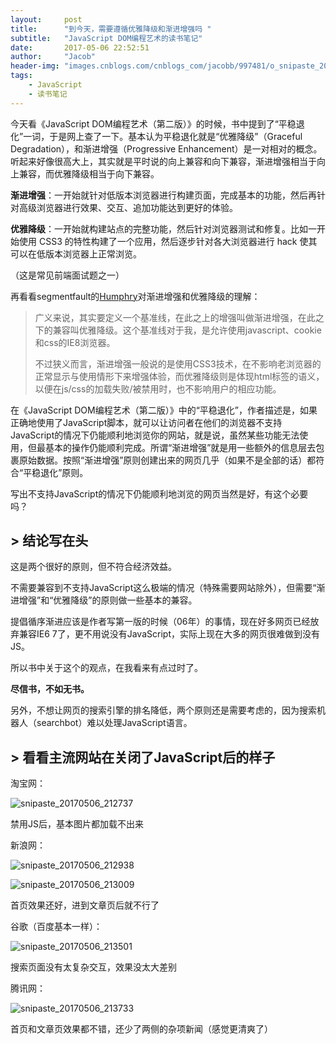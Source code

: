 ```yaml
---
layout:     post
title:      "到今天，需要遵循优雅降级和渐进增强吗 "
subtitle:   "JavaScript DOM编程艺术的读书笔记"
date:       2017-05-06 22:52:51
author:     "Jacob"
header-img: "images.cnblogs.com/cnblogs_com/jacobb/997481/o_snipaste_20170506_230715.png"
tags:
    - JavaScript
    - 读书笔记
---
```


今天看《JavaScript DOM编程艺术（第二版）》的时候，书中提到了“平稳退化”一词，于是网上查了一下。基本认为平稳退化就是“优雅降级”（Graceful Degradation），和渐进增强（Progressive Enhancement）是一对相对的概念。听起来好像很高大上，其实就是平时说的向上兼容和向下兼容，渐进增强相当于向上兼容，而优雅降级相当于向下兼容。



**渐进增强**：一开始就针对低版本浏览器进行构建页面，完成基本的功能，然后再针对高级浏览器进行效果、交互、追加功能达到更好的体验。

**优雅降级**：一开始就构建站点的完整功能，然后针对浏览器测试和修复。比如一开始使用 CSS3 的特性构建了一个应用，然后逐步针对各大浏览器进行 hack 使其可以在低版本浏览器上正常浏览。

（这是常见前端面试题之一）



再看看segmentfault的[Humphry](https://segmentfault.com/u/humphry)对渐进增强和优雅降级的理解：

> 广义来说，其实要定义一个基准线，在此之上的增强叫做渐进增强，在此之下的兼容叫优雅降级。这个基准线对于我，是允许使用javascript、cookie和css的IE8浏览器。
>
> 不过狭义而言，渐进增强一般说的是使用CSS3技术，在不影响老浏览器的正常显示与使用情形下来增强体验，而优雅降级则是体现html标签的语义，以便在js/css的加载失败/被禁用时，也不影响用户的相应功能。



在《JavaScript DOM编程艺术（第二版）》中的“平稳退化”，作者描述是，如果正确地使用了JavaScript脚本，就可以让访问者在他们的浏览器不支持JavaScript的情况下仍能顺利地浏览你的网站，就是说，虽然某些功能无法使用，但最基本的操作仍能顺利完成。所谓“渐进增强”就是用一些额外的信息层去包裹原始数据。按照“渐进增强”原则创建出来的网页几乎（如果不是全部的话）都符合“平稳退化”原则。



写出不支持JavaScript的情况下仍能顺利地浏览的网页当然是好，有这个必要吗？

## > 结论写在头

这是两个很好的原则，但不符合经济效益。

不需要兼容到不支持JavaScript这么极端的情况（特殊需要网站除外），但需要“渐进增强”和“优雅降级”的原则做一些基本的兼容。



提倡循序渐进应该是作者写第一版的时候（06年）的事情，现在好多网页已经放弃兼容IE6 7了，更不用说没有JavaScript，实际上现在大多的网页很难做到没有JS。

所以书中关于这个的观点，在我看来有点过时了。

**尽信书，不如无书。**



另外，不想让网页的搜索引擎的排名降低，两个原则还是需要考虑的，因为搜索机器人（searchbot）难以处理JavaScript语言。



## > 看看主流网站在关闭了JavaScript后的样子

淘宝网：

![snipaste_20170506_212737](http://images2015.cnblogs.com/blog/1160408/201705/1160408-20170506224052757-1234684562.png)

禁用JS后，基本图片都加载不出来



新浪网：

![snipaste_20170506_212938](http://images2015.cnblogs.com/blog/1160408/201705/1160408-20170506224143507-769928831.png)

![snipaste_20170506_213009](http://images2015.cnblogs.com/blog/1160408/201705/1160408-20170506224211757-1510468197.png)

首页效果还好，进到文章页后就不行了



谷歌（百度基本一样）：

![snipaste_20170506_213501](http://images2015.cnblogs.com/blog/1160408/201705/1160408-20170506224231367-238963549.png)

搜索页面没有太复杂交互，效果没太大差别



腾讯网：

![snipaste_20170506_213733](http://images2015.cnblogs.com/blog/1160408/201705/1160408-20170506224244773-107971276.png)

首页和文章页效果都不错，还少了两侧的杂项新闻（感觉更清爽了）